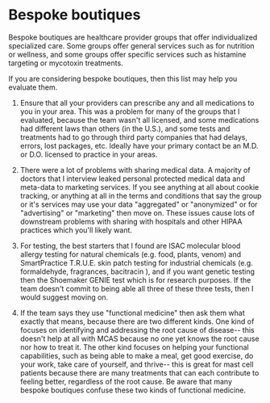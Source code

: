 # Bespoke boutiques

Bespoke boutiques are healthcare provider groups that offer individualized specialized care. Some groups offer general services such as for nutrition or wellness, and some groups offer specific services such as histamine targeting or mycotoxin treatments.

If you are considering bespoke boutiques, then this list may help you evaluate them.

1. Ensure that all your providers can prescribe any and all medications to you in your area. This was a problem for many of the groups that I evaluated, because the team wasn't all licensed, and some medications had different laws than others (in the U.S.), and some tests and treatments had to go through third party companies that had delays, errors, lost packages, etc. Ideally have your primary contact be an M.D. or D.O. licensed to practice in your areas.

2. There were a lot of problems with sharing medical data. A majority of doctors that I interview leaked personal protected medical data and meta-data to marketing services. If you see anything at all about cookie tracking, or anything at all in the terms and conditions that say the group or it's services may use your data "aggregated" or "anonymized" or for "advertising" or "marketing" then move on. These issues cause lots of downstream problems with sharing with hospitals and other HIPAA practices which you'll likely want.

3. For testing, the best starters that I found are ISAC molecular blood allergy testing for natural chemicals (e.g. food, plants, venom) and SmartPractice T.R.U.E. skin patch testing for industrial chemicals (e.g. formaldehyde, fragrances, bacitracin ), and if you want genetic testing then the Shoemaker GENIE test which is for research purposes. If the team doesn't commit to being able all three of these three tests, then I would suggest moving on.

4. If the team says they use "functional medicine" then ask them what exactly that means, because there are two different kinds. One kind of focuses on identifying and addressing the root cause of disease-- this doesn't help at all with MCAS because no one yet knows the root cause nor how to treat it. The other kind focuses on helping your functional capabilities, such as being able to make a meal, get good exercise, do your work, take care of yourself, and thrive-- this is great for mast cell patients because there are many treatments that can each contribute to feeling better, regardless of the root cause. Be aware that many bespoke boutiques confuse these two kinds of functional medicine.
